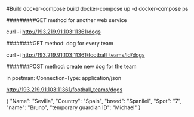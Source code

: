 #Build
docker-compose build
docker-compose up -d
docker-compose ps

#########GET method for another web service

curl -i http://193.219.91.103:11361/dogs

########GET method: dog for every team

curl -i http://193.219.91.103:11361/football_teams/id/dogs

#######POST method: create new dog for the team

in postman: Connection-Type: application/json

http://193.219.91.103:11361/football_teams/dogs

{
    "Name": "Sevilla",
    "Country": "Spain",
    "breed": "Spanilel",
    "Spot": "7",
    "name": "Bruno",
    "temporary guardian ID": "Michael"
} 
